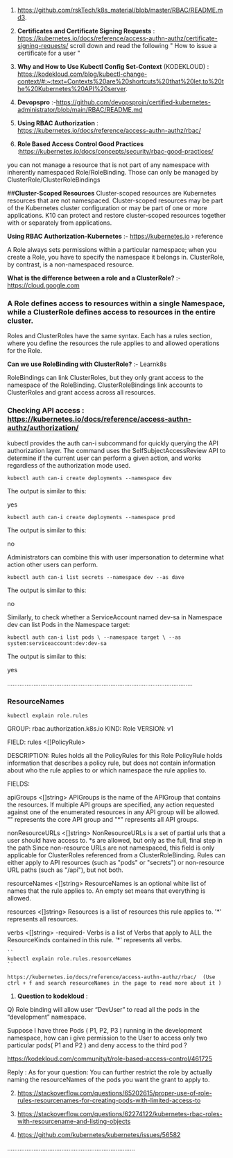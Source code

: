 1.   https://github.com/rskTech/k8s_material/blob/master/RBAC/README.md3. 

2.   __Certificates and Certificate Signing Requests__ : https://kubernetes.io/docs/reference/access-authn-authz/certificate-signing-requests/
scroll down and read the following " How to issue a certificate for a user   "

3.  **Why and How to Use Kubectl Config Set-Context** (KODEKLOUD) : https://kodekloud.com/blog/kubectl-change-context/#:~:text=Contexts%20are%20shortcuts%20that%20let,to%20the%20Kubernetes%20API%20server.

4. **Devopspro** :-https://github.com/devopsproin/certified-kubernetes-administrator/blob/main/RBAC/README.md  


5. **Using RBAC Authorization** : https://kubernetes.io/docs/reference/access-authn-authz/rbac/

6.  **Role Based Access Control Good Practices** :https://kubernetes.io/docs/concepts/security/rbac-good-practices/

you can not manage a resource that is not part of any namespace with inherently namespaced Role/RoleBinding. Those can only be managed by ClusterRole/ClusterRoleBindings

##**Cluster-Scoped Resources**
Cluster-scoped resources are Kubernetes resources that are not namespaced. Cluster-scoped resources may be part of the Kubernetes cluster configuration or may be part of one or more applications. K10 can protect and restore cluster-scoped resources together with or separately from applications.
 
 **Using RBAC Authorization-Kubernetes**  :- https://kubernetes.io › reference

A Role always sets permissions within a particular namespace; when you create a Role, you have to specify the namespace it belongs in. ClusterRole, by contrast, is a non-namespaced resource.

**What is the difference between a role and a ClusterRole?** :- https://cloud.google.com 

 ### A Role defines access to resources within a single Namespace, while a ClusterRole defines access to resources in the entire cluster. 
Roles and ClusterRoles have the same syntax. Each has a rules section, where you define the resources the rule applies to and allowed operations for the Role.

**Can we use RoleBinding with ClusterRole?** :- Learnk8s


RoleBindings can link ClusterRoles, but they only grant access to the namespace of the RoleBinding. 
ClusterRoleBindings link accounts to ClusterRoles and grant access across all resources.



### **Checking API access** : https://kubernetes.io/docs/reference/access-authn-authz/authorization/


kubectl provides the auth can-i subcommand for quickly querying the API authorization layer. The command uses the SelfSubjectAccessReview API to determine if the current user can perform a given action, and works regardless of the authorization mode used.

``
kubectl auth can-i create deployments --namespace dev
``

The output is similar to this:

yes

``
kubectl auth can-i create deployments --namespace prod
``

The output is similar to this:

no

Administrators can combine this with user impersonation to determine what action other users can perform.

``
kubectl auth can-i list secrets --namespace dev --as dave
``

The output is similar to this:

no

Similarly, to check whether a ServiceAccount named dev-sa in Namespace dev can list Pods in the Namespace target:

``
kubectl auth can-i list pods \
    --namespace target \
    --as system:serviceaccount:dev:dev-sa
``    
    
The output is similar to this:

yes

..........................................................................................................

### **ResourceNames**

``
 kubectl explain role.rules
``

GROUP:      rbac.authorization.k8s.io
KIND:       Role
VERSION:    v1

FIELD: rules <[]PolicyRule>

DESCRIPTION:
    Rules holds all the PolicyRules for this Role
    PolicyRule holds information that describes a policy rule, but does not
    contain information about who the rule applies to or which namespace the
    rule applies to.
    
FIELDS:

  apiGroups     <[]string>
    APIGroups is the name of the APIGroup that contains the resources.  If
    multiple API groups are specified, any action requested against one of the
    enumerated resources in any API group will be allowed. "" represents the
    core API group and "*" represents all API groups.
    

  nonResourceURLs       <[]string>
    NonResourceURLs is a set of partial urls that a user should have access to.
    *s are allowed, but only as the full, final step in the path Since
    non-resource URLs are not namespaced, this field is only applicable for
    ClusterRoles referenced from a ClusterRoleBinding. Rules can either apply to
    API resources (such as "pods" or "secrets") or non-resource URL paths (such
    as "/api"),  but not both.
    

  resourceNames <[]string>
    ResourceNames is an optional white list of names that the rule applies to.
    An empty set means that everything is allowed.
    

  resources     <[]string>
    Resources is a list of resources this rule applies to. '*' represents all
    resources.
    

  verbs <[]string> -required-
    Verbs is a list of Verbs that apply to ALL the ResourceKinds contained in
    this rule. '*' represents all verbs.

    ``
    kubectl explain role.rules.resourceNames
    ``

    https://kubernetes.io/docs/reference/access-authn-authz/rbac/  (Use ctrl + f and search resourceNames in the page to read more about it )





1. **Question to kodekloud** : 

  Q) Role binding will allow user “DevUser” to read all the pods in the “development” namespace.

 Suppose I have three Pods ( P1, P2, P3 ) running in the development namespace, how can i give permission to the User to access only two particular pods( P1 and P2 ) and deny access to the third pod ?

https://kodekloud.com/community/t/role-based-access-control/461725

Reply : As for your question: You can further restrict the role by actually naming the resourceNames of the pods you want the grant to apply to.

2. https://stackoverflow.com/questions/65202615/proper-use-of-role-rules-resourcenames-for-creating-pods-with-limited-access-to

3. https://stackoverflow.com/questions/62274122/kubernetes-rbac-roles-with-resourcename-and-listing-objects

4. https://github.com/kubernetes/kubernetes/issues/56582
   
.........................................................................
